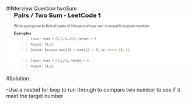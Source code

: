 #INterview Question twoSum
![](TwoSum.PNG)

#Solution

-Use a nested for loop to run through to compare two number to see if it meet the target number
